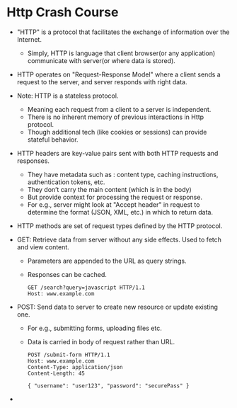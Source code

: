 # Http Crash Course

- "HTTP" is a protocol that facilitates the exchange of information over the Internet.
  - Simply, HTTP is language that client browser(or any application) communicate with server(or where data is stored).


- HTTP operates on "Request-Response Model" where a client sends a request to the server, and server responds with right data.


- Note: HTTP is a stateless protocol.
  - Meaning each request from a client to a server is independent.
  - There is no inherent memory of previous interactions in Http protocol.
  - Though additional tech (like cookies or sessions) can provide stateful behavior.


- HTTP headers are key-value pairs sent with both HTTP requests and responses.
  - They have metadata such as : content type, caching instructions, authentication tokens, etc.
  - They don’t carry the main content (which is in the body)
  - But provide context for processing the request or response.
  - For e.g., server might look at "Accept header" in request to determine the format (JSON, XML, etc.) in which to return data.


- HTTP methods are set of request types defined by the HTTP protocol.

- GET: Retrieve data from server without any side effects. Used to fetch and view content.
  - Parameters are appended to the URL as query strings.
  - Responses can be cached.
    
    ```
    GET /search?query=javascript HTTP/1.1
    Host: www.example.com
    ```
 
- POST: Send data to server to create new resource or update existing one.
  - For e.g., submitting forms, uploading files etc.
  - Data is carried in body of request rather than URL.
    
    ```
    POST /submit-form HTTP/1.1
    Host: www.example.com
    Content-Type: application/json
    Content-Length: 45

    { "username": "user123", "password": "securePass" }
    ```

- 